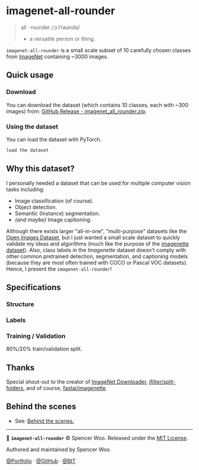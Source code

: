 # imagenet-all-rounder

> all · rounder /ˌɔːlˈraʊndə/
>
> * a versatile person or thing.

`imagenet-all-rounder` is a small scale subset of 10 carefully chosen classes from [ImageNet](http://www.image-net.org/) containing ~3000 images.

## Quick usage

### Download

You can download the dataset (which contains 10 classes, each with ~300 images) from: [GitHub Release - imagenet_all_rounder.zip](https://github.com/spencerwooo/imagenet-all-rounder/releases/latest).

### Using the dataset

You can load the dataset with PyTorch.

```python
load the dataset
```

## Why this dataset?

I personally needed a dataset that can be used for multiple computer vision tasks including:

* Image classification (of course).
* Object detection.
* Semantic (Instance) segmentation.
* _(and maybe)_ Image captioning.

Although there exists larger "all-in-one", "multi-purpose" datasets like the [Open Images Dataset](https://storage.googleapis.com/openimages/web/index.html), but I just wanted a small scale dataset to quickly validate my ideas and algorithms (much like the purpose of the [imagenette dataset](https://github.com/fastai/imagenette)). Also, class labels in the *Imagenette* dataset doesn't comply with other common pretrained detection, segmentation, and captioning models (because they are most often trained with COCO or Pascal VOC datasets). Hence, I present the `imagenet-all-rounder`!

## Specifications

### Structure

### Labels

### Training / Validation

80%/20% train/validation split.

## Thanks

Special shout-out to the creator of [ImageNet Downloader](https://github.com/mf1024/ImageNet-Datasets-Downloader), [jfilter/split-folders](https://github.com/jfilter/split-folders), and of course, [fastai/imagenette](https://github.com/fastai/imagenette).

## Behind the scenes

* See: [Behind the scenes.](./behind-the-scenes.md)

---

🍻 **`imagenet-all-rounder`** © Spencer Woo. Released under the [MIT License](https://github.com/spencerwooo/portfolio/blob/master/LICENSE).

Authored and maintained by Spencer Woo.

[@Portfolio](https://spencerwoo.com/) · [@GitHub](https://github.com/spencerwooo) · [@BIT](http://www.bit.edu.cn/)
